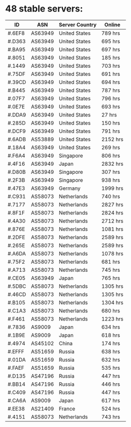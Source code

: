 # 48 stable servers:

| ID | ASN | Server Country | Online |
| ------ | ------ | ------ | ------ |
| #.6EF8 | AS63949 | United States | 789 hrs |
| #.D363 | AS63949 | United States | 695 hrs |
| #.BA95 | AS63949 | United States | 697 hrs |
| #.8051 | AS63949 | United States | 185 hrs |
| #.1449 | AS63949 | United States | 703 hrs |
| #.75DF | AS63949 | United States | 691 hrs |
| #.39CD | AS63949 | United States | 694 hrs |
| #.B445 | AS63949 | United States | 787 hrs |
| #.07F7 | AS63949 | United States | 796 hrs |
| #.0E7E | AS63949 | United States | 693 hrs |
| #.DDA9 | AS63949 | United States | 27 hrs |
| #.285D | AS63949 | United States | 150 hrs |
| #.DCF9 | AS63949 | United States | 791 hrs |
| #.6ADB | AS53889 | United States | 2152 hrs |
| #.18A4 | AS63949 | United States | 269 hrs |
| #.F6A4 | AS63949 | Singapore | 806 hrs |
| #.4F16 | AS63949 | Japan | 2832 hrs |
| #.D80B | AS63949 | Singapore | 307 hrs |
| #.2F3B | AS63949 | Singapore | 938 hrs |
| #.47E3 | AS63949 | Germany | 1999 hrs |
| #.C931 | AS58073 | Netherlands | 740 hrs |
| #.7177 | AS58073 | Netherlands | 2827 hrs |
| #.8F1F | AS58073 | Netherlands | 2824 hrs |
| #.4A30 | AS58073 | Netherlands | 2712 hrs |
| #.876E | AS58073 | Netherlands | 1081 hrs |
| #.2DFE | AS58073 | Netherlands | 2589 hrs |
| #.265E | AS58073 | Netherlands | 2589 hrs |
| #.A6DA | AS58073 | Netherlands | 1078 hrs |
| #.75F2 | AS58073 | Netherlands | 681 hrs |
| #.A713 | AS58073 | Netherlands | 745 hrs |
| #.CE05 | AS63949 | Japan | 765 hrs |
| #.5DBC | AS58073 | Netherlands | 1305 hrs |
| #.46CD | AS58073 | Netherlands | 1305 hrs |
| #.B105 | AS58073 | Netherlands | 1304 hrs |
| #.C1A3 | AS58073 | Netherlands | 680 hrs |
| #.F461 | AS58073 | Netherlands | 1223 hrs |
| #.7836 | AS9009 | Japan | 634 hrs |
| #.1B9E | AS9009 | Japan | 618 hrs |
| #.4974 | AS45102 | China | 174 hrs |
| #.EFFF | AS51659 | Russia | 638 hrs |
| #.01DA | AS51659 | Russia | 632 hrs |
| #.FAEF | AS51659 | Russia | 535 hrs |
| #.D135 | AS47196 | Russia | 447 hrs |
| #.BB14 | AS47196 | Russia | 446 hrs |
| #.C409 | AS47196 | Russia | 447 hrs |
| #.CA6A | AS9009 | Japan | 617 hrs |
| #.EE38 | AS21409 | France | 524 hrs |
| #.4151 | AS58073 | Netherlands | 743 hrs |

